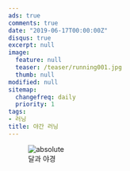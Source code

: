 ```yaml
---
ads: true
comments: true
date: "2019-06-17T00:00:00Z"
disqus: true
excerpt: null
image:
  feature: null
  teaser: /teaser/running001.jpg
  thumb: null
modified: null
sitemap:
  changefreq: daily
  priority: 1
tags:
- 러닝
title: 야간 러닝
---
```


<figure>
	<img src='{{ "/assets/images/gallery/KakaoTalk_20190618_085439458.jpg" | relative_url }}' alt='absolute'>
	<figcaption>달과 야경</figcaption>
</figure>
